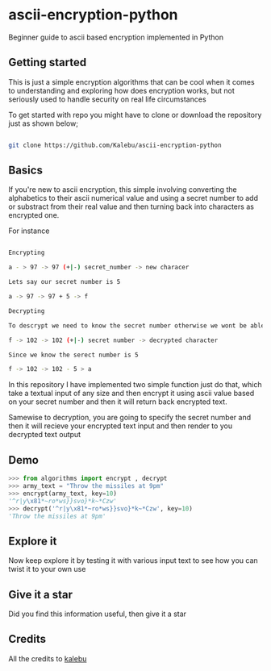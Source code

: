 # ascii-encryption-python
Beginner guide to ascii based encryption implemented in Python 

Getting started 
----------------
This is just a simple encryption algorithms that can be cool when it comes to understanding and exploring how does encryption works, but not seriously used to handle security on real life circumstances 

To get started with repo you might have to clone or download the repository just as shown below;

```bash

git clone https://github.com/Kalebu/ascii-encryption-python

```

Basics
----------------
If you're new to ascii encryption, this simple involving converting the alphabetics to their ascii numerical value and using a secret number to add or substract from their real value and then turning back into characters as encrypted one.

For instance 

```bash

Encrypting 

a - > 97 -> 97 (+|-) secret_number -> new characer

Lets say our secret number is 5

a -> 97 -> 97 + 5 -> f

Decrypting 

To descrypt we need to know the secret number otherwise we wont be able to do it so

f -> 102 -> 102 (+|-) secret number -> decrypted character

Since we know the serect number is 5

f -> 102 -> 102 - 5 > a 

```

In this repository I have implemented two simple function just do that, which take a textual input of any size and then encrypt it using ascii value based on your secret number and then it will return back encrypted text.

Samewise to decryption, you are going to specify the secret number and then it will recieve your encrypted text input and then render to you decrypted text output 


Demo 
------------

```python
>>> from algorithms import encrypt , decrypt
>>> army_text = "Throw the missiles at 9pm"
>>> encrypt(army_text, key=10)
'^r|y\x81*~ro*ws}}svo}*k~*Czw'
>>> decrypt('^r|y\x81*~ro*ws}}svo}*k~*Czw', key=10)
'Throw the missiles at 9pm'
```

Explore it 
-----------
Now keep explore it by testing it with various input text to see how you can twist it to your own use

Give it a star 
--------------
Did you find this information useful, then give it a star 


Credits
-----------
All the credits to [kalebu](github.com/kalebu)
